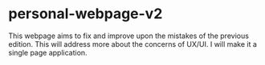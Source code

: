 # personal-webpage-v2
 This webpage aims to fix and improve upon the mistakes of the previous edition. This will address more about the concerns of UX/UI. I will make it a single page application. 
